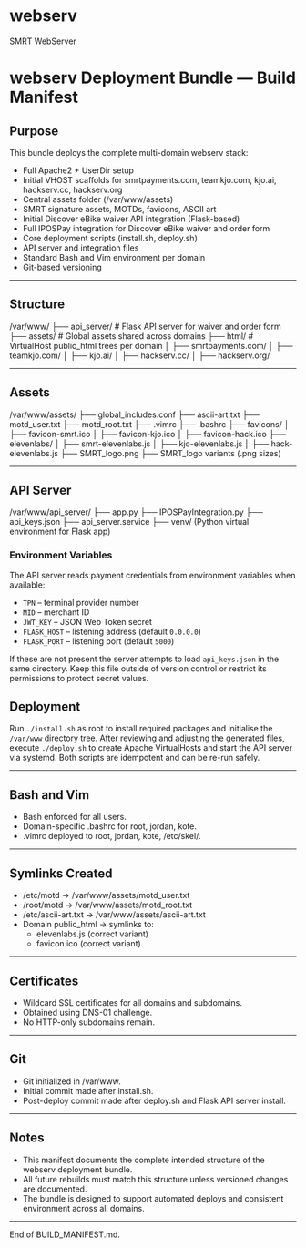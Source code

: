 # webserv
SMRT WebServer
# webserv Deployment Bundle — Build Manifest

## Purpose

This bundle deploys the complete multi-domain webserv stack:

- Full Apache2 + UserDir setup
- Initial VHOST scaffolds for smrtpayments.com, teamkjo.com, kjo.ai, hackserv.cc, hackserv.org
- Central assets folder (/var/www/assets)
- SMRT signature assets, MOTDs, favicons, ASCII art
- Initial Discover eBike waiver API integration (Flask-based)
- Full IPOSPay integration for Discover eBike waiver and order form
- Core deployment scripts (install.sh, deploy.sh)
- API server and integration files
- Standard Bash and Vim environment per domain
- Git-based versioning

---

## Structure

/var/www/
├── api_server/                 # Flask API server for waiver and order form
├── assets/                     # Global assets shared across domains
├── html/                       # VirtualHost public_html trees per domain
│   ├── smrtpayments.com/
│   ├── teamkjo.com/
│   ├── kjo.ai/
│   ├── hackserv.cc/
│   ├── hackserv.org/

---

## Assets

/var/www/assets/
├── global_includes.conf
├── ascii-art.txt
├── motd_user.txt
├── motd_root.txt
├── .vimrc
├── .bashrc
├── favicons/
│   ├── favicon-smrt.ico
│   ├── favicon-kjo.ico
│   ├── favicon-hack.ico
├── elevenlabs/
│   ├── smrt-elevenlabs.js
│   ├── kjo-elevenlabs.js
│   ├── hack-elevenlabs.js
├── SMRT_logo.png
├── SMRT_logo variants (.png sizes)

---

## API Server

/var/www/api_server/
├── app.py
├── IPOSPayIntegration.py
├── api_keys.json
├── api_server.service
├── venv/ (Python virtual environment for Flask app)

### Environment Variables

The API server reads payment credentials from environment variables when
available:

- `TPN` – terminal provider number
- `MID` – merchant ID
- `JWT_KEY` – JSON Web Token secret
- `FLASK_HOST` – listening address (default `0.0.0.0`)
- `FLASK_PORT` – listening port (default `5000`)

If these are not present the server attempts to load `api_keys.json` in the
same directory. Keep this file outside of version control or restrict its
permissions to protect secret values.

## Deployment

Run `./install.sh` as root to install required packages and initialise the
`/var/www` directory tree. After reviewing and adjusting the generated files,
execute `./deploy.sh` to create Apache VirtualHosts and start the API server via
systemd. Both scripts are idempotent and can be re-run safely.

---

## Bash and Vim

- Bash enforced for all users.
- Domain-specific .bashrc for root, jordan, kote.
- .vimrc deployed to root, jordan, kote, /etc/skel/.

---

## Symlinks Created

- /etc/motd → /var/www/assets/motd_user.txt
- /root/motd → /var/www/assets/motd_root.txt
- /etc/ascii-art.txt → /var/www/assets/ascii-art.txt
- Domain public_html → symlinks to:
  - elevenlabs.js (correct variant)
  - favicon.ico (correct variant)

---

## Certificates

- Wildcard SSL certificates for all domains and subdomains.
- Obtained using DNS-01 challenge.
- No HTTP-only subdomains remain.

---

## Git

- Git initialized in /var/www.
- Initial commit made after install.sh.
- Post-deploy commit made after deploy.sh and Flask API server install.

---

## Notes

- This manifest documents the complete intended structure of the webserv deployment bundle.
- All future rebuilds must match this structure unless versioned changes are documented.
- The bundle is designed to support automated deploys and consistent environment across all domains.

---

End of BUILD_MANIFEST.md.
